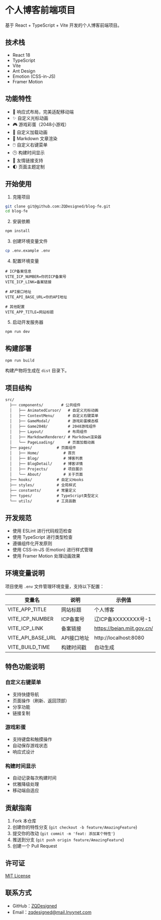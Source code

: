 # 个人博客前端项目

基于 React + TypeScript + Vite 开发的个人博客前端项目。

## 技术栈

- React 18
- TypeScript
- Vite
- Ant Design
- Emotion (CSS-in-JS)
- Framer Motion

## 功能特性

- 📱 响应式布局，完美适配移动端
- ✨ 自定义光标动画
- 🎮 游戏彩蛋（2048小游戏）
- 🎨 自定义加载动画
- 📝 Markdown 文章渲染
- 🖱️ 自定义右键菜单
- 🕒 构建时间显示
- 🔗 友情链接支持
- 🌓 页面主题定制

## 开始使用

1. 克隆项目
```bash
git clone git@github.com:ZQDesigned/blog-fe.git
cd blog-fe
```

2. 安装依赖
```bash
npm install
```

3. 创建环境变量文件
```bash
cp .env.example .env
```

4. 配置环境变量
```env
# ICP备案信息
VITE_ICP_NUMBER=你的ICP备案号
VITE_ICP_LINK=备案链接

# API接口地址
VITE_API_BASE_URL=你的API地址

# 其他配置
VITE_APP_TITLE=网站标题
```

5. 启动开发服务器
```bash
npm run dev
```

## 构建部署

```bash
npm run build
```

构建产物将生成在 `dist` 目录下。

## 项目结构

```
src/
  ├── components/        # 公共组件
  │   ├── AnimatedCursor/   # 自定义光标动画
  │   ├── ContextMenu/      # 自定义右键菜单
  │   ├── GameModal/        # 游戏彩蛋模态框
  │   ├── Game2048/         # 2048游戏组件
  │   ├── Layout/           # 布局组件
  │   ├── MarkdownRenderer/ # Markdown渲染器
  │   └── PageLoading/      # 页面加载动画
  ├── pages/           # 页面组件
  │   ├── Home/           # 首页
  │   ├── Blog/           # 博客列表
  │   ├── BlogDetail/     # 博客详情
  │   ├── Projects/       # 项目展示
  │   └── About/          # 关于页面
  ├── hooks/           # 自定义Hooks
  ├── styles/          # 全局样式
  ├── constants/       # 常量定义
  ├── types/           # TypeScript类型定义
  └── utils/           # 工具函数
```

## 开发规范

- 使用 ESLint 进行代码规范检查
- 使用 TypeScript 进行类型检查
- 遵循组件化开发原则
- 使用 CSS-in-JS (Emotion) 进行样式管理
- 使用 Framer Motion 处理动画效果

## 环境变量说明

项目使用 `.env` 文件管理环境变量，支持以下配置：

| 变量名 | 说明 | 示例值 |
|--------|------|--------|
| VITE_APP_TITLE | 网站标题 | 个人博客 |
| VITE_ICP_NUMBER | ICP备案号 | 辽ICP备XXXXXXXX号-1 |
| VITE_ICP_LINK | 备案链接 | https://beian.miit.gov.cn/ |
| VITE_API_BASE_URL | API接口地址 | http://localhost:8080 |
| VITE_BUILD_TIME | 构建时间戳 | 自动生成 |

## 特色功能说明

### 自定义右键菜单
- 支持快捷导航
- 页面操作（刷新、返回顶部）
- 分享功能
- 链接复制

### 游戏彩蛋
- 支持键盘和触摸操作
- 自动保存游戏状态
- 响应式设计

### 构建时间显示
- 自动记录每次构建时间
- 优雅降级处理
- 移动端自适应

## 贡献指南

1. Fork 本仓库
2. 创建你的特性分支 (`git checkout -b feature/AmazingFeature`)
3. 提交你的改动 (`git commit -m 'feat: 添加某个特性'`)
4. 推送到分支 (`git push origin feature/AmazingFeature`)
5. 创建一个 Pull Request

## 许可证

[MIT License](LICENSE)

## 联系方式

- GitHub：[ZQDesigned](https://github.com/ZQDesigned)
- Email：zqdesigned@mail.lnyynet.com
